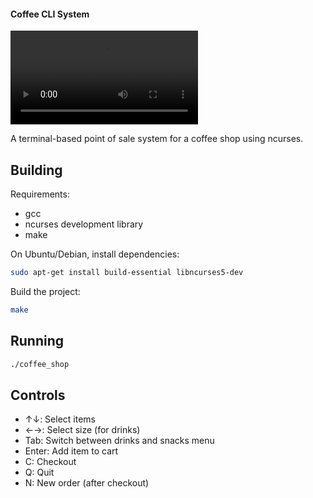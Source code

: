 
#### Coffee CLI System
<video controls src="tutor.mp4" title="coffee_cli"></video>

A terminal-based point of sale system for a coffee shop using ncurses.

## Building

Requirements:
- gcc
- ncurses development library
- make

On Ubuntu/Debian, install dependencies:
```bash
sudo apt-get install build-essential libncurses5-dev
```

Build the project:
```bash
make
```

## Running
```bash
./coffee_shop
```

## Controls
- ↑↓: Select items
- ←→: Select size (for drinks)
- Tab: Switch between drinks and snacks menu
- Enter: Add item to cart
- C: Checkout
- Q: Quit
- N: New order (after checkout)